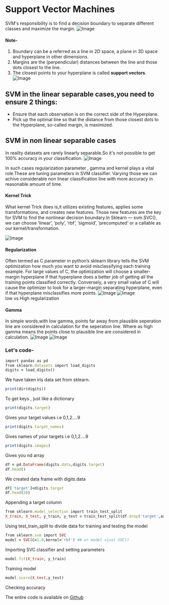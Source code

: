 # Support Vector Machines
SVM's responsibility is to find a decision boundary to separate  different classes and maximize the margin.
![Image](https://miro.medium.com/max/1000/1*Ox4UFUKHna9BjW5gfNcQlw.png)
#### Note-
1. Boundary can be a referred as a line in 2D space, a plane in 3D space and hyperplane in other dimensions.
2. Margins are the (perpendicular) distances between the line and those dots closest to the line.
3. The closest points to your hyperplane is called **support vectors**.
![Image](https://miro.medium.com/max/1400/1*R0KTZUoPgsY0NBP2d3LFsw.png)
## SVM in the linear separable cases,you need to ensure 2 things:
- Ensure that each observation is on the correct side of the Hyperplane.
- Pick up the optimal line so that the distance from those closest dots to the Hyperplane, so-called margin, is maximized.

## SVM in non linear separable cases
In reality datasets are rarely linearly separable.So it's not possible to get 100% accuracy in your classification.
![Image](https://miro.medium.com/max/1000/1*gt_dkcA5p0ZTHjIpq1qnLQ.png)

In such cases regularization parameter , gamma and kernel plays a vital role.These are tuning parameters in SVM classifier. Varying those we can achive considerable non linear classification line with more accuracy in reasonable amount of time.
#### Kernel Trick
What kernel Trick does is,it utilizes existing features, applies some transformations, and creates new features. Those new features are the key for SVM to find the nonlinear decision boundary.In Sklearn — svm.SVC(), we can choose ‘linear’, ‘poly’, ‘rbf’, ‘sigmoid’, ‘precomputed’ or a callable as our kernel/transformation.

![Image](https://miro.medium.com/max/1400/1*Ha7EfcfB5mY2RIKsXaTRkA.png)

#### Regularization
Often termed as C parameter in python’s sklearn library tells the SVM optimization how much you want to avoid misclassifying each training example.
For large values of C, the optimization will choose a smaller-margin hyperplane if that hyperplane does a better job of getting all the training points classified correctly. Conversely, a very small value of C will cause the optimizer to look for a larger-margin separating hyperplane, even if that hyperplane misclassifies more points.
![Image](https://miro.medium.com/max/1000/1*1dwut8cWQ-39POHV48tv4w.png)  ![Image](https://miro.medium.com/max/1000/1*gt_dkcA5p0ZTHjIpq1qnLQ.png)  
low vs High regularization

#### Gamma
In simple words,with low gamma, points far away from plausible seperation line are considered in calculation for the seperation line.
Where as high gamma means the points close to plausible line are considered in calculation.
![Image](https://miro.medium.com/max/1200/1*dGDQxV8j83VB90skHsXktw.png)
![Image](https://miro.medium.com/max/1200/1*ClmsnU_yb1YtIwAAr7krmg.png)

### Let's code-

```ruby
import pandas as pd
from sklearn.datasets import load_digits
digits = load_digits()
```
We have taken iris data set from sklearn.
```ruby
print(dir(digits))
```
To get keys , just like a dictionary
``` ruby
print(digits.target) 
```
Gives your target values i.e 0,1,2....9
```ruby
print(digits.target_names) 
```
Gives names of your targets i.e 0,1,2....9
```ruby
print(digits.images) 
```
Gives you nd array 
```ruby
df = pd.DataFrame(digits.data,digits.target) 
df.head()
```
We created data frame with digits.data 
``` ruby
df['target']=digits.target 
df.head(20)
```
Appending a target column
``` ruby
from sklearn.model_selection import train_test_split
X_train, X_test, y_train, y_test = train_test_split(df.drop('target',axis='columns'), df.target, test_size=0.2)
```
Using test_train_split to divide data for training and testing the model
``` ruby
from sklearn.svm import SVC
model = SVC(C=1.0,kernel='rbf') ## or model =just SVC()
```
Importing SVC classifier and setting parameters
```ruby
model.fit(X_train, y_train)
```
Training model
```ruby
model.score(X_test,y_test)
```
Checking accuracy

The entire code is available on [Github](https://github.com/ShivamKumar-bit/SVM/blob/master/SVM.ipynb)




